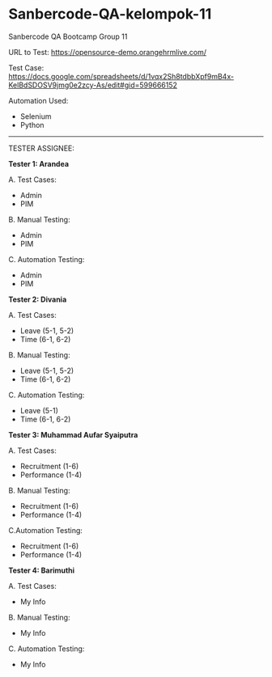 # Sanbercode-QA-kelompok-11

Sanbercode QA Bootcamp Group 11

URL to Test: https://opensource-demo.orangehrmlive.com/

Test Case: https://docs.google.com/spreadsheets/d/1vqx2Sh8tdbbXpf9mB4x-KelBdSDOSV9jmg0e2zcy-As/edit#gid=599666152

Automation Used:
- Selenium
- Python

---
TESTER ASSIGNEE:

**Tester 1:  Arandea**

A. Test Cases:
- Admin
- PIM

B. Manual Testing:
- Admin
- PIM

C. Automation Testing:
- Admin
- PIM


**Tester 2: Divania**

A. Test Cases:
- Leave (5-1, 5-2)
- Time (6-1, 6-2)

B. Manual Testing:
- Leave (5-1, 5-2)
- Time (6-1, 6-2)

C. Automation Testing:
- Leave (5-1)
- Time (6-1, 6-2)


**Tester 3: Muhammad Aufar Syaiputra**

A. Test Cases:
- Recruitment (1-6)
- Performance (1-4)

B. Manual Testing:
- Recruitment (1-6)
- Performance (1-4)

C.Automation Testing:
- Recruitment (1-6)
- Performance (1-4)


**Tester 4: Barimuthi**

A. Test Cases:
- My Info

B. Manual Testing:
- My Info

C. Automation Testing:
- My Info

